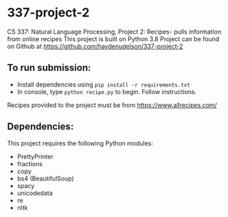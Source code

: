 # 337-project-2
CS 337: Natural Language Processing, Project 2: Recipes- pulls information from online recipes
This project is built on Python 3.8
Project can be found on Github at <https://github.com/haydenudelson/337-project-2>

## To run submission:
* Install dependencies using `pip install -r requirements.txt`
* In console, type `python recipe.py` to begin.  Follow instructions.

Recipes provided to the project must be from <https://www.allrecipes.com/>

## Dependencies:
This project requires the following Python modules:
* PrettyPrinter
* fractions
* copy
* bs4 (BeautifulSoup)
* spacy
* unicodedata
* re
* nltk
